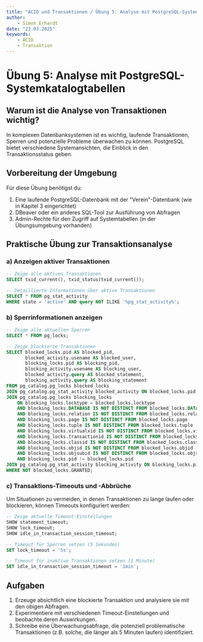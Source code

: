 ```yaml
---
title: "ACID und Transaktionen / Übung 5: Analyse mit PostgreSQL-Systemkatalogtabellen"
author: 
    - Simon Erhardt
date: "23.03.2025"
keywords:
    - ACID
    - Transaktion
---
```

# Übung 5: Analyse mit PostgreSQL-Systemkatalogtabellen

## Warum ist die Analyse von Transaktionen wichtig?

In komplexen Datenbanksystemen ist es wichtig, laufende Transaktionen, Sperren und potenzielle Probleme überwachen zu können. PostgreSQL bietet verschiedene Systemansichten, die Einblick in den Transaktionsstatus geben.

## Vorbereitung der Umgebung

Für diese Übung benötigst du:

1. Eine laufende PostgreSQL-Datenbank mit der "Verein"-Datenbank (wie in Kapitel 3 eingerichtet)
2. DBeaver oder ein anderes SQL-Tool zur Ausführung von Abfragen
3. Admin-Rechte für den Zugriff auf Systemtabellen (in der Übungsumgebung vorhanden)

## Praktische Übung zur Transaktionsanalyse

### a) Anzeigen aktiver Transaktionen

```sql
-- Zeige alle aktiven Transaktionen
SELECT txid_current(), txid_status(txid_current());

-- Detaillierte Informationen über aktive Transaktionen
SELECT * FROM pg_stat_activity 
WHERE state = 'active' AND query NOT ILIKE '%pg_stat_activity%';
```

### b) Sperrinformationen anzeigen

```sql
-- Zeige alle aktuellen Sperren
SELECT * FROM pg_locks;

-- Zeige blockierte Transaktionen
SELECT blocked_locks.pid AS blocked_pid,
       blocked_activity.usename AS blocked_user,
       blocking_locks.pid AS blocking_pid,
       blocking_activity.usename AS blocking_user,
       blocked_activity.query AS blocked_statement,
       blocking_activity.query AS blocking_statement
FROM pg_catalog.pg_locks blocked_locks
JOIN pg_catalog.pg_stat_activity blocked_activity ON blocked_locks.pid = blocked_activity.pid
JOIN pg_catalog.pg_locks blocking_locks 
    ON blocking_locks.locktype = blocked_locks.locktype
    AND blocking_locks.DATABASE IS NOT DISTINCT FROM blocked_locks.DATABASE
    AND blocking_locks.relation IS NOT DISTINCT FROM blocked_locks.relation
    AND blocking_locks.page IS NOT DISTINCT FROM blocked_locks.page
    AND blocking_locks.tuple IS NOT DISTINCT FROM blocked_locks.tuple
    AND blocking_locks.virtualxid IS NOT DISTINCT FROM blocked_locks.virtualxid
    AND blocking_locks.transactionid IS NOT DISTINCT FROM blocked_locks.transactionid
    AND blocking_locks.classid IS NOT DISTINCT FROM blocked_locks.classid
    AND blocking_locks.objid IS NOT DISTINCT FROM blocked_locks.objid
    AND blocking_locks.objsubid IS NOT DISTINCT FROM blocked_locks.objsubid
    AND blocking_locks.pid != blocked_locks.pid
JOIN pg_catalog.pg_stat_activity blocking_activity ON blocking_locks.pid = blocking_activity.pid
WHERE NOT blocked_locks.GRANTED;
```

### c) Transaktions-Timeouts und -Abbrüche

Um Situationen zu vermeiden, in denen Transaktionen zu lange laufen oder blockieren, können Timeouts konfiguriert werden:

```sql
-- Zeige aktuelle Timeout-Einstellungen
SHOW statement_timeout;
SHOW lock_timeout;
SHOW idle_in_transaction_session_timeout;

-- Timeout für Sperren setzen (5 Sekunden)
SET lock_timeout = '5s';

-- Timeout für inaktive Transaktionen setzen (1 Minute)
SET idle_in_transaction_session_timeout = '1min';
```

## Aufgaben

1. Erzeuge absichtlich eine blockierte Transaktion und analysiere sie mit den obigen Abfragen.
2. Experimentiere mit verschiedenen Timeout-Einstellungen und beobachte deren Auswirkungen.
3. Schreibe eine Überwachungsabfrage, die potenziell problematische Transaktionen (z.B. solche, die länger als 5 Minuten laufen) identifiziert.
